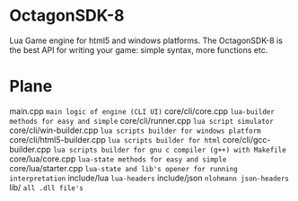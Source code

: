 # OctagonSDK-8
Lua Game engine for html5 and windows platforms. The OctagonSDK-8 is the best API for writing your game: simple syntax, more functions etc.

# Plane
main.cpp `main logic of engine (CLI UI)`
core/cli/core.cpp `lua-builder methods for easy and simple`
core/cli/runner.cpp `lua script simulator`
core/cli/win-builder.cpp `lua scripts builder for windows platform`
core/cli/html5-builder.cpp `lua scripts builder for html`
core/cli/gcc-builder.cpp `lua scripts builder for gnu c compiler (g++) with Makefile`
core/lua/core.cpp `lua-state methods for easy and simple`
core/lua/starter.cpp `lua-state and lib's opener for running interpretation`
include/lua `lua-headers`
include/json `nlohmann json-headers`
lib/ `all .dll file's`
